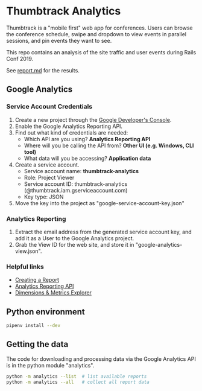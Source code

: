 # Thumbtrack Analytics

Thumbtrack is a "mobile first" web app for conferences. Users can browse
the conference schedule, swipe and dropdown to view events in parallel sessions,
and pin events they want to see.

This repo contains an analysis of the site traffic and user events during
Rails Conf 2019.

See [report.md](./report.md) for the results.

## Google Analytics

### Service Account Credentials

1. Create a new project through the [Google Developer's Console](https://console.developers.google.com).
1. Enable the Google Analytics Reporting API.
1. Find out what kind of credentials are needed:
    * Which API are you using? **Analytics Reporting API**
    * Where will you be calling the API from? **Other UI (e.g. Windows, CLI tool)**
    * What data will you be accessing? **Application data**
1. Create a service account.
    * Service account name: **thumbtrack-analytics**
    * Role: Project Viewer
    * Service account ID: thumbtrack-analytics (@thumbtrack.iam.gserviceaccount.com)
    * Key type: JSON
1. Move the key into the project as "google-service-account-key.json"

### Analytics Reporting

1. Extract the email address from the generated service account key, and add it as a User to the Google Analytics project.
1. Grab the View ID for the web site, and store it in "google-analytics-view.json".

### Helpful links

* [Creating a Report](https://developers.google.com/analytics/devguides/reporting/core/v4/basics)
* [Analytics Reporting API](https://developers.google.com/analytics/devguides/reporting/core/v4/rest/)
* [Dimensions & Metrics Explorer](https://developers.google.com/analytics/devguides/reporting/core/dimsmets)

## Python environment

```bash
pipenv install --dev
```

## Getting the data

The code for downloading and processing data via the Google Analytics API
is in the python module "analytics".

```bash
python -m analytics --list  # list available reports
python -m analytics --all   # collect all report data 
```
